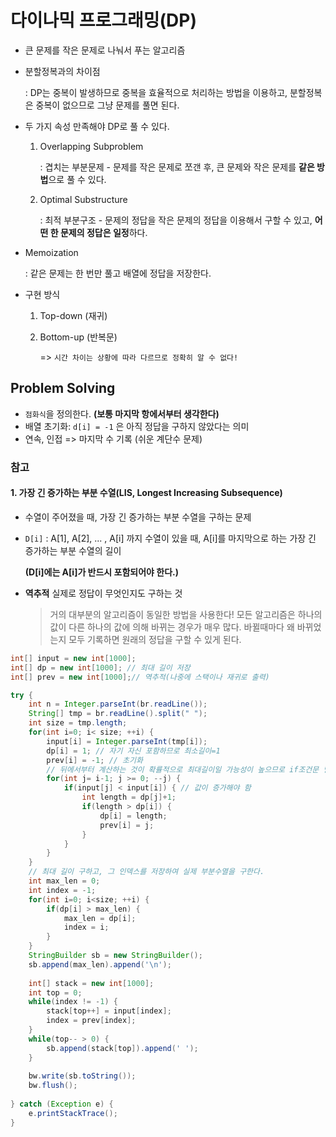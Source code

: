 # 다이나믹 프로그래밍(DP)

- 큰 문제를 작은 문제로 나눠서 푸는 알고리즘

- 분할정복과의 차이점

  :  DP는 중복이 발생하므로 중복을 효율적으로 처리하는 방법을 이용하고, 분할정복은 중복이 없으므로 그냥 문제를 풀면 된다.

- 두 가지 속성 만족해야 DP로 풀 수 있다.

   1. Overlapping Subproblem

      : 겹치는 부분문제 - 문제를 작은 문제로 쪼갠 후, 큰 문제와 작은 문제를 **같은 방법**으로 풀 수 있다.

   2. Optimal Substructure

      : 최적 부분구조 - 문제의 정답을 작은 문제의 정답을 이용해서 구할 수 있고, **어떤 한 문제의 정답은 일정**하다.
   
- Memoization

   : 같은 문제는 한 번만 풀고 배열에 정답을 저장한다.

- 구현 방식

   1. Top-down (재귀)

   2. Bottom-up (반복문)

      => `시간 차이는 상황에 따라 다르므로 정확히 알 수 없다!`



## Problem Solving

- `점화식`을 정의한다. **(보통 마지막 항에서부터 생각한다)**
- 배열 초기화: `d[i] = -1` 은 아직 정답을 구하지 않았다는 의미
- 연속, 인접 => 마지막 수 기록 (쉬운 계단수 문제)



### 참고

#### 1. 가장 긴 증가하는 부분 수열(LIS, Longest Increasing Subsequence)

- 수열이 주어졌을 때, 가장 긴 증가하는 부분 수열을 구하는 문제

- `D[i]` : A[1], A[2], ... , A[i] 까지 수열이 있을 때, A[i]를 마지막으로 하는 가장 긴 증가하는 부분 수열의 길이

  **(D[i]에는 A[i]가 반드시 포함되어야 한다.)**

- **역추적**
  실제로 정답이 무엇인지도 구하는 것

  > 거의 대부분의 알고리즘이 동일한 방법을 사용한다!
  > 모든 알고리즘은 하나의 값이 다른 하나의 값에 의해 바뀌는 경우가 매우 많다. 바뀔때마다 왜 바뀌었는지 모두 기록하면 원래의 정답을 구할 수 있게 된다.

``` java
int[] input = new int[1000];
int[] dp = new int[1000]; // 최대 길이 저장
int[] prev = new int[1000];// 역추적(나중에 스택이나 재귀로 출력)

try {
	int n = Integer.parseInt(br.readLine());
	String[] tmp = br.readLine().split(" ");
	int size = tmp.length;
	for(int i=0; i< size; ++i) {
		input[i] = Integer.parseInt(tmp[i]);
		dp[i] = 1; // 자기 자신 포함하므로 최소길이=1
		prev[i] = -1; // 초기화
		// 뒤에서부터 계산하는 것이 확률적으로 최대길이일 가능성이 높으므로 if조건문 덜 실행하게 될 것
		for(int j= i-1; j >= 0; --j) { 
			if(input[j] < input[i]) { // 값이 증가해야 함
				int length = dp[j]+1;
				if(length > dp[i]) {
					dp[i] = length;
					prev[i] = j;
				}
			}
		}
	}
	// 최대 길이 구하고, 그 인덱스를 저장하여 실제 부분수열을 구한다.
	int max_len = 0; 
	int index = -1;
	for(int i=0; i<size; ++i) {
		if(dp[i] > max_len) {
			max_len = dp[i];
			index = i;
		}
	}
	StringBuilder sb = new StringBuilder();
	sb.append(max_len).append('\n');
			
	int[] stack = new int[1000];
	int top = 0;
	while(index != -1) {
		stack[top++] = input[index]; 
		index = prev[index];
	}
	while(top-- > 0) {
		sb.append(stack[top]).append(' ');
	}
			
	bw.write(sb.toString());
	bw.flush();
			
} catch (Exception e) {
	e.printStackTrace();
}
```

